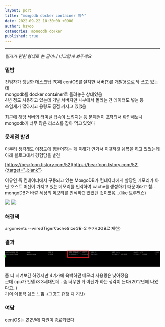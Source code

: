 ```yaml
---
layout: post
title: "mongodb docker container 이슈"
date: 2022-09-22 18:30:00 +0900
author: hsyoo
categories: mongodb docker
published: true
---
```

<hr/>

_필자가 편한 형태로 쓴 글이니 너그럽게 봐주세요_

### 밑밥
전임자가 셋팅한 데스크탑 PC에 centOS를 설치한 서버(?)를 개발용으로 막 쓰고 있는데  
mongodb를 docker container로 올려놓은 상태였음  
4년 정도 사용하고 있는데 개발 서버지만 내부에서 돌리는 건 데이터도 넣는 등  
쓰임새가 많아지고 용량도 점점 커지고 있었음  

최근에 해당 서버의 터미널 접속이 느려지는 등 문제점이 포착되서 확인해보니  
mongodb가 너무 많은 리소스를 잡아 먹고 있었다  

### 문제점 발견

아무리 생각해도 이정도에 힘들어하는 게 이해가 안가서 이것저것 쉐복을 하고 있었는데  
아래 블로그에서 경험담을 발견

[https://bearfoon.tistory.com/52](https://bearfoon.tistory.com/52){:target="_blank"}

이유인 즉 컨테이너에서 구동되고 있는 MongoDB가 컨테이너에게 할당된 메모리가 아닌 호스트 머신이 가지고 있는 메모리를 인식하여 cache를 생성하기 때문이라고 함..
mongoDB가 바깥 세상의 메모리를 인식하고 있었던 것이었음...(like 트루먼쇼)


<img src="https://1.gall-img.com/hygall/files/attach/images/82/866/204/226/c71cb3662e989a86a08e5da2215aab42.jpg" style="max-width: 400px" />


<img src="https://t1.daumcdn.net/cfile/tistory/99C5C33A5C04774207" style="max-width: 400px" />

### 해결책

arguments --wiredTigerCacheSizeGB=2 추가(2GB로 제한)

### 결과

![img.png](/assets/images/hsyoo/docker-mongodb.png)

좀 더 지켜보긴 하겠지만 4기가에 육박하던 메모리 사용량은 낮아졌음  
근데 cpu가 인텔 i3 3세대던데.. 좀 너무한 거 아닌가 하는 생각이 든다(2012년에 나왔다고..)  
거의 아동복 입은 느낌..(~~그것도 유행 다 지난~~)

### 여담
centOS는 212년에 지원이 종료되었다

